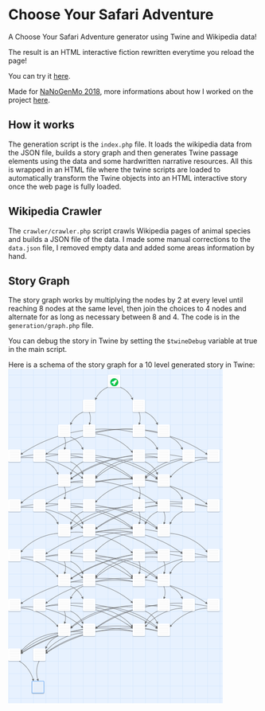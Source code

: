 # Choose Your Safari Adventure

A Choose Your Safari Adventure generator using Twine and Wikipedia data!

The result is an HTML interactive fiction rewritten everytime you reload the page!

You can try it [here](http://louphole.com/divers/safari).

Made for [NaNoGenMo 2018](https://github.com/NaNoGenMo/2018), more informations about how I worked on the project [here](https://github.com/NaNoGenMo/2018/issues/72).

## How it works

The generation script is the `index.php` file. It loads the wikipedia data from the JSON file, builds a story graph and then generates Twine passage elements using the data and some hardwritten narrative resources. All this is wrapped in an HTML file where the twine scripts are loaded to automatically transform the Twine objects into an HTML interactive story once the web page is fully loaded.

## Wikipedia Crawler

The `crawler/crawler.php` script crawls Wikipedia pages of animal species and builds a JSON file of the data.
I made some manual corrections to the `data.json` file, I removed empty data and added some areas information by hand.

## Story Graph

The story graph works by multiplying the nodes by 2 at every level until reaching 8 nodes at the same level, then join the choices to 4 nodes and alternate for as long as necessary between 8 and 4. The code is in the `generation/graph.php` file.

You can debug the story in Twine by setting the `$twineDebug` variable at true in the main script.

Here is a schema of the story graph for a 10 level generated story in Twine:
![](https://raw.githubusercontent.com/WhiteFangs/choose-your-safari-adventure/master/graph.PNG)